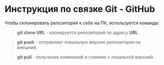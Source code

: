 
# Инструкция по связке Git - GitHub

Чтобы склонировать репозиторий к себе на ПК, используется команда: 
> **git clone URL** - клонируется репозиторий по адресу **URL** 

> **git push** - отправляет локальную версию репозитория на внешний.

> **git pull** - получение изменений и слияние с локальной версией.